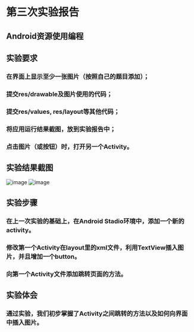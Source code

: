﻿# 第三次实验报告
## Android资源使用编程
## 实验要求
### 在界面上显示至少一张图片（按照自己的题目添加）；
### 提交res/drawable及图片使用的代码；
### 提交res/values, res/layout等其他代码；
### 将应用运行结果截图，放到实验报告中；
### 点击图片（或按钮）时，打开另一个Activity。
## 实验结果截图
![image](https://github.com/BingleHu/android-labs-2018/blob/master/Com1614080901240/%E5%AE%9E%E9%AA%8C3%E6%88%AA%E5%9B%BE1.PNG)
![image](https://github.com/BingleHu/android-labs-2018/blob/master/Com1614080901240/%E5%AE%9E%E9%AA%8C3%E6%88%AA%E5%9B%BE2.PNG)
## 实验步骤
### 在上一次实验的基础上，在Android Stadio环境中，添加一个新的activity。
### 修改第一个Activity在layout里的xml文件，利用TextView插入图片，并且增加一个button。
### 向第一个Activity文件添加跳转页面的方法。
## 实验体会
### 通过实验，我们初步掌握了Activity之间跳转的方法以及如何向界面中插入图片。
